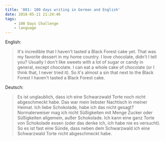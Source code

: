 ```yaml
---
title: '081: 100 days writing in German and English'
date: 2018-05-11 21:24:46
tags:
    - 100 Days Challenge
    - language
---
```

English:
> It's incredible that I haven't tasted a Black Forest cake yet. That was my favorite dessert in my home country. I love chocolate, didn't I tell you? Usually I don't like sweets with a lot of sugar or candy in general, except chocolate. I can eat a whole cake of chocolate (or I think that, I never tried it). So it's almost a sin that next to the Black Forest I haven't tasted a Black Forest cake.

Deutsch:
> Es ist unglaublich, dass ich eine Schwarzwald Torte noch nicht abgeschmeckt habe. Das war mein liebster Nachtisch in meiner Heimat. Ich liebe Schokolade, habe ich das nicht gesagt? Normalerweiser mag ich nicht Süßigkeiten mit Menge Zucker oder Süßigkeiten allgemein, außer Schokolade. Ich kann eine ganz Torte von Schokolade essen (oder das denke ich, ich habe nie es versucht). So es ist fast eine Sünde, dass neben dem Schwarzwald ich eine Schwarzwald Torte nicht abgeschmeckt habe.